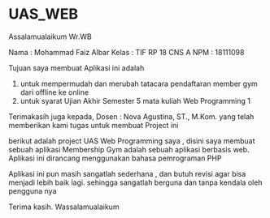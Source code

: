 # UAS_WEB
Assalamualaikum Wr.WB

Nama  : Mohammad Faiz Albar
Kelas : TIF RP 18 CNS A
NPM   : 18111098

Tujuan saya membuat Aplikasi ini adalah

1. untuk mempermudah dan merubah tatacara pendaftaran member gym dari offline ke online
2. untuk syarat Ujian Akhir Semester 5 mata kuliah Web Programming 1

Terimakasih juga kepada,
Dosen : Nova Agustina, ST., M.Kom.
yang telah memberikan kami tugas untuk membuat Project ini


berikut adalah project UAS Web Programming saya , disini saya membuat sebuah aplikasi Membership Gym adalah sebuah aplikasi berbasis web. Aplikasi ini dirancang menggunakan bahasa pemrograman PHP

Aplikasi ini pun masih sangatlah sederhana , dan butuh revisi agar bisa menjadi lebih baik lagi. sehingga sangatlah berguna dan tanpa kendala oleh pengguna nya

Terima kasih.
Wassalamualaikum
